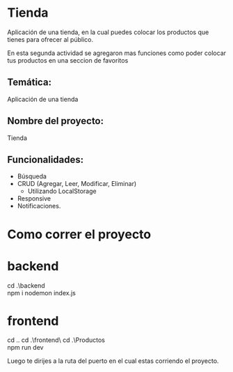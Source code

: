 # Tienda

Aplicación de una tienda, en la cual puedes colocar los productos que tienes para ofrecer al público.

En esta segunda actividad se agregaron mas funciones como poder colocar tus productos en una seccion de favoritos

## Temática:

 Aplicación de una tienda
 
 ## Nombre del proyecto:
 Tienda
 
 ## Funcionalidades:

- Búsqueda
- CRUD (Agregar, Leer, Modificar, Eliminar)
  - Utilizando LocalStorage
- Responsive
- Notificaciones.

# Como correr el proyecto

# backend

cd .\backend\
npm i
nodemon index.js

# frontend

cd ..
cd .\frontend\ 
cd .\Productos\
npm run dev 

Luego te dirijes a la ruta del puerto en el cual estas corriendo el proyecto.